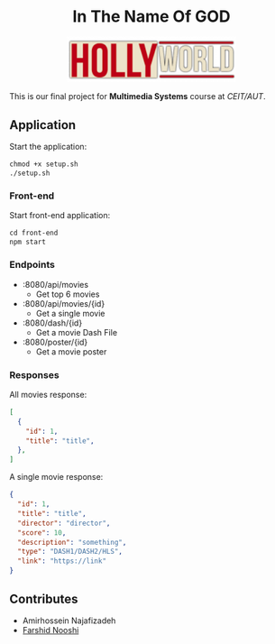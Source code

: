 <div align="center">
    <h1>In The Name Of GOD</h1>    
</div>

<p align="center">
    <img src="assets/logo.png" width="300" />
</p> 

This is our final project for **Multimedia Systems** course at _CEIT/AUT_.

## Application
Start the application:
```shell
chmod +x setup.sh 
./setup.sh
```

### Front-end
Start front-end application:
```shell
cd front-end
npm start
```

### Endpoints
- :8080/api/movies
  - Get top 6 movies
- :8080/api/movies/{id}
  - Get a single movie
- :8080/dash/{id}
  - Get a movie Dash File
- :8080/poster/{id}
  - Get a movie poster

### Responses
All movies response:
```json
[
  {
    "id": 1,
    "title": "title",
  },
]
```

A single movie response:
```json
{
  "id": 1,
  "title": "title",
  "director": "director",
  "score": 10,
  "description": "something",
  "type": "DASH1/DASH2/HLS",
  "link": "https://link"
}
```

## Contributes
- Amirhossein Najafizadeh
- [Farshid Nooshi](https://ce.aut.ac.ir/~Farshid_Nooshi/)

